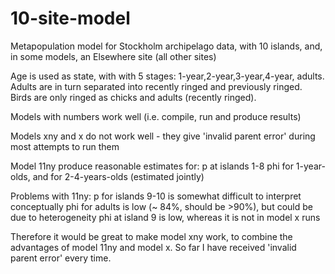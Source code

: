 # 10-site-model
Metapopulation model for Stockholm archipelago data, with 10 islands, and, in some models, an Elsewhere site (all other sites)  

Age is used as state, with with 5 stages: 1-year,2-year,3-year,4-year, adults.  
Adults are in turn separated into recently ringed and previously ringed.  
Birds are only ringed as chicks and adults (recently ringed).

Models with numbers work well (i.e. compile, run and produce results)

Models xny and x do not work well - they give 'invalid parent error' during most attempts to run them

Model 11ny produce reasonable estimates for: 
p at islands 1-8
phi for 1-year-olds, and for 2-4-years-olds (estimated jointly)

Problems with 11ny:
p for islands 9-10 is somewhat difficult to interpret conceptually
phi for adults is low (~ 84%, should be >90%), but could be due to heterogeneity
phi at island 9 is low, whereas it is not in model x runs

Therefore it would be great to make model xny work, to combine the advantages of model 11ny and model x.
So far I have received 'invalid parent error' every time.